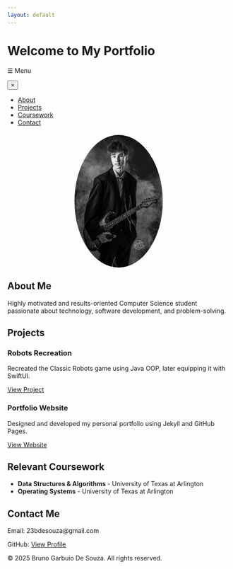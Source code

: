 ```yaml
---
layout: default
---
```


<link rel="stylesheet" href="style.css">
<script src="script.js" defer></script>

<h1>Welcome to My Portfolio</h1>

<!-- Sidebar Button -->
<span onclick="openNav()">☰ Menu</span>

<!-- Sidebar -->
<div id="mySidebar" class="sidebar">
    <button class="closebtn" onclick="closeNav()">&times;</button>
    <ul class="tabs">
        <li><a href="#" class="tab-link active" data-tab="about">About</a></li>
        <li><a href="#" class="tab-link" data-tab="projects">Projects</a></li>
        <li><a href="#" class="tab-link" data-tab="coursework">Coursework</a></li>
        <li><a href="#" class="tab-link" data-tab="contact">Contact</a></li>
    </ul>
</div>

<!-- About Section -->
<div id="about" class="tab-content active">
    <img src="IMG_0615.jpg" alt="Bruno Garbuio De Souza" width="200" 
         style="border-radius: 50%; display: block; margin: 20px auto;">
    <h2>About Me</h2>
    <p>Highly motivated and results-oriented Computer Science student passionate about technology, software development, and problem-solving.</p>
</div>

<!-- Projects Section -->
<div id="projects" class="tab-content">
    <h2>Projects</h2>
    <div class="projects-container">
        <div class="project">
            <h3>Robots Recreation</h3>
            <p>Recreated the Classic Robots game using Java OOP, later equipping it with SwiftUI.</p>
            <a href="https://github.com/BrunoGDZZ/brunogdzz/tree/main/PersonalProjects2025/RobotsGame" target="_blank">View Project</a>
        </div>
        <div class="project">
            <h3>Portfolio Website</h3>
            <p>Designed and developed my personal portfolio using Jekyll and GitHub Pages.</p>
            <a href="https://brunogdzz.github.io" target="_blank">View Website</a>
        </div>
    </div>
</div>

<!-- Coursework Section -->
<div id="coursework" class="tab-content">
    <h2>Relevant Coursework</h2>
    <ul>
        <li><strong>Data Structures & Algorithms</strong> - University of Texas at Arlington</li>
        <li><strong>Operating Systems</strong> - University of Texas at Arlington</li>
    </ul>
</div>

<!-- Contact Section -->
<div id="contact" class="tab-content">
    <h2>Contact Me</h2>
    <p>Email: 23bdesouza@gmail.com</p>
    <p>GitHub: <a href="https://github.com/brunogdzz" target="_blank">View Profile</a></p>
</div>

<footer>
    <p>&copy; 2025 Bruno Garbuio De Souza. All rights reserved.</p>
</footer>
